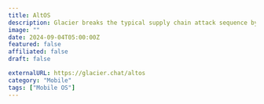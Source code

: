 ```yaml
---
title: AltOS
description: Glacier breaks the typical supply chain attack sequence by replacing the smartphone operating system with altOS.
image: ""
date: 2024-09-04T05:00:00Z
featured: false
affiliated: false
draft: false

externalURL: https://glacier.chat/altos
category: "Mobile"
tags: ["Mobile OS"]
---
```

